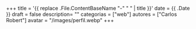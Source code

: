 +++
title = '{{ replace .File.ContentBaseName "-" " " | title }}'
date = {{ .Date }}
draft = false
description= ""
categorias = ["web"]
autores = ["Carlos Robert"]
avatar = "/images/perfil.webp"
+++

